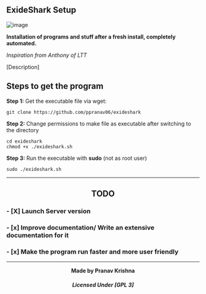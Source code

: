 ##                    <strong>   ExideShark Setup</strong>

![image](https://user-images.githubusercontent.com/93813737/172992710-a47f54a9-16f7-4839-8634-bd9570103282.png)


  **Installation  of programs and stuff after a fresh install, completely automated.**  

_Inspiration from Anthony of LTT_


[Description]



## Steps to get the program

**Step 1:** Get the executable file via wget:

    git clone https://github.com/ppranav06/exideshark

**Step 2:** Change permissions to make file as executable after switching to the directory

    cd exideshark
    chmod +x ./exideshark.sh

**Step 3:** Run the executable with **sudo** (not as root user)

    sudo ./exideshark.sh
    
    
   
   
   -----------

### <h2 align="center">TODO</h2> 


### - [X]   Launch Server version 

### - [x]  Improve documentation/ Write an extensive documentation for it 

### - [x]  Make the program run faster and more user friendly


   -----------
    
    
<div align="center">
 <strong>Made by Pranav Krishna</strong> 
</div>



<div align="center">
<h5> Licensed Under [GPL 3]</h5> </div> 


    
    
    
    
  
    
